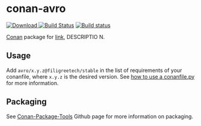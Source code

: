 # conan-avro

[ ![Download](https://api.bintray.com/packages/filigreetech/conan-pkg/avro%3Afiligreetech/images/download.svg) ](https://bintray.com/filigreetech/conan-pkg/avro%3Afiligreetech/_latestVersion)
[![Build Status](https://travis-ci.org/FiligreeTech/conan-avro.svg?branch=master)](https://travis-ci.org/FiligreeTech/conan-avro)
[![Build status](https://ci.appveyor.com/api/projects/status/l602oo25y09m5pka?svg=true)](https://ci.appveyor.com/project/filigreetech/conan-avro)

[Conan](https://bintray.com/filigreetech/conan-pkg/avro%3Afiligreetech) package for [link](URL), DESCRIPTIO N.

## Usage

Add `avro/x.y.z@filigreetech/stable` in the list of requirements of your conanfile, where `x.y.z` is the desired version. See [how to use a conanfile.py](http://docs.conan.io/en/latest/mastering/conanfile_py.html) for more information.

## Packaging

See [Conan-Package-Tools](https://github.com/conan-io/conan-package-tools) Github page for more information on packaging.
